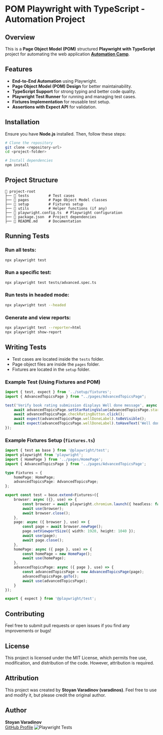 # POM Playwright with TypeScript - Automation Project

## Overview

This is a **Page Object Model (POM)** structured **Playwright with TypeScript** project for automating the web application **[Automation Camp](https://play1.automationcamp.ir/)**.

## Features

- **End-to-End Automation** using Playwright.
- **Page Object Model (POM) Design** for better maintainability.
- **TypeScript Support** for strong typing and better code quality.
- **Playwright Test Runner** for running and managing test cases.
- **Fixtures Implementation** for reusable test setup.
- **Assertions with Expect API** for validation.

## Installation

Ensure you have **Node.js** installed. Then, follow these steps:

```sh
# Clone the repository
git clone <repository-url>
cd <project-folder>

# Install dependencies
npm install
```

## Project Structure

```
📂 project-root
├── 📂 tests         # Test cases
├── 📂 pages         # Page Object Model classes
├── 📂 setup         # Fixtures setup
├── 📂 utils         # Helper functions (if any)
├── 📄 playwright.config.ts  # Playwright configuration
├── 📄 package.json  # Project dependencies
├── 📄 README.md     # Documentation
```

## Running Tests

### Run all tests:

```sh
npx playwright test
```

### Run a specific test:

```sh
npx playwright test tests/advanced.spec.ts
```

### Run tests in headed mode:

```sh
npx playwright test --headed
```

### Generate and view reports:

```sh
npx playwright test --reporter=html
npx playwright show-report
```

## Writing Tests

- Test cases are located inside the `tests` folder.
- Page object files are inside the `pages` folder.
- Fixtures are located in the `setup` folder.

### Example Test (Using Fixtures and POM)

```typescript
import { test, expect } from '../setup/fixtures';
import { AdvancedTopicsPage } from "../pages/AdvancedTopicsPage";

test('Verify book rating submission displays Well done message', async ({ advancedTopicsPage }) => {
    await advancedTopicsPage.setStarRatingValue(advancedTopicsPage.starRating);
    await advancedTopicsPage.checkRatingButton.click();
    await expect(advancedTopicsPage.wellDoneLabel).toBeVisible();
    await expect(advancedTopicsPage.wellDoneLabel).toHaveText('Well done!');
});
```

### Example Fixtures Setup (`fixtures.ts`)

```typescript
import { test as base } from '@playwright/test';
import playwright from 'playwright';
import { HomePage } from '../pages/HomePage';
import { AdvancedTopicsPage } from '../pages/AdvancedTopicsPage';

type Fixtures = {
    homePage: HomePage;
    advancedTopicsPage: AdvancedTopicsPage;
};

export const test = base.extend<Fixtures>({
    browser: async ({}, use) => {
        const browser = await playwright.chromium.launch({ headless: false, args: ['--start-maximized'] });
        await use(browser);
        await browser.close();
    },
    page: async ({ browser }, use) => {
        const page = await browser.newPage();
        page.setViewportSize({ width: 1920, height: 1040 });
        await use(page);
        await page.close();
    },
    homePage: async ({ page }, use) => {
        const homePage = new HomePage();
        await use(homePage);
    },
    advancedTopicsPage: async ({ page }, use) => {
        const advancedTopicsPage = new AdvancedTopicsPage(page);
        advancedTopicsPage.goTo();
        await use(advancedTopicsPage);
    }
});

export { expect } from '@playwright/test';
```

## Contributing

Feel free to submit pull requests or open issues if you find any improvements or bugs!

## License

This project is licensed under the MIT License, which permits free use, modification, and distribution of the code. However, attribution is required.

## Attribution

This project was created by **Stoyan Varadinov (varadinos)**. Feel free to use and modify it, but please credit the original author.

## Author

**Stoyan Varadinov**  
[GitHub Profile](https://github.com/varadinos)
![Playwright Tests](https://github.com/varadinos/AutomationCamp/actions/workflows/playwright-tests.yml/badge.svg)


